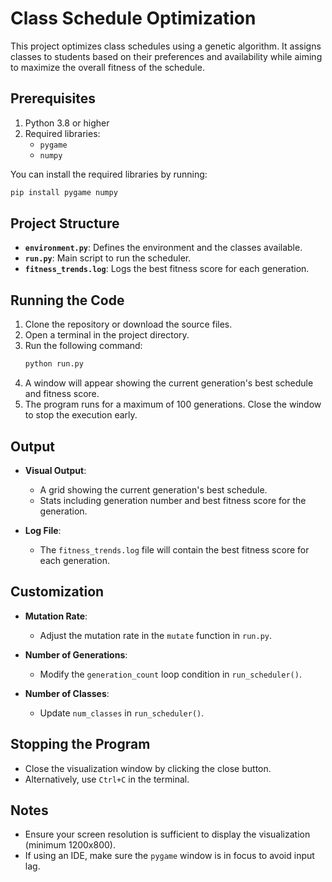 # Class Schedule Optimization

This project optimizes class schedules using a genetic algorithm. It assigns classes to students based on their preferences and availability while aiming to maximize the overall fitness of the schedule.

## Prerequisites

1. Python 3.8 or higher
2. Required libraries:
   - `pygame`
   - `numpy`

You can install the required libraries by running:
```bash
pip install pygame numpy
```

## Project Structure

- **`environment.py`**: Defines the environment and the classes available.
- **`run.py`**: Main script to run the scheduler.
- **`fitness_trends.log`**: Logs the best fitness score for each generation.

## Running the Code

1. Clone the repository or download the source files.
2. Open a terminal in the project directory.
3. Run the following command:
   ```bash
   python run.py
   ```
4. A window will appear showing the current generation's best schedule and fitness score.
5. The program runs for a maximum of 100 generations. Close the window to stop the execution early.

## Output

- **Visual Output**:
  - A grid showing the current generation's best schedule.
  - Stats including generation number and best fitness score for the generation.

- **Log File**:
  - The `fitness_trends.log` file will contain the best fitness score for each generation.

## Customization

- **Mutation Rate**:
  - Adjust the mutation rate in the `mutate` function in `run.py`.

- **Number of Generations**:
  - Modify the `generation_count` loop condition in `run_scheduler()`.

- **Number of Classes**:
  - Update `num_classes` in `run_scheduler()`.

## Stopping the Program

- Close the visualization window by clicking the close button.
- Alternatively, use `Ctrl+C` in the terminal.

## Notes

- Ensure your screen resolution is sufficient to display the visualization (minimum 1200x800).
- If using an IDE, make sure the `pygame` window is in focus to avoid input lag.

